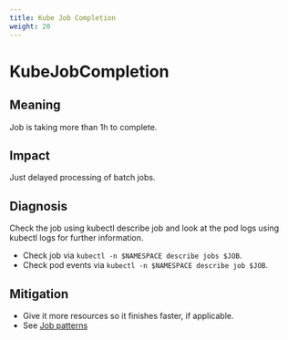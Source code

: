```yaml
---
title: Kube Job Completion
weight: 20
---
```


# KubeJobCompletion

## Meaning

Job is taking more than 1h to complete.

## Impact

Just delayed processing of batch jobs.

## Diagnosis

Check the job using kubectl describe job <job> and look at the pod logs using kubectl logs <pod> for further information.

- Check job via `kubectl -n $NAMESPACE describe jobs $JOB`.
- Check pod events via `kubectl -n $NAMESPACE describe job $JOB`.

## Mitigation

- Give it more resources so it finishes faster, if applicable.
- See [Job patterns](https://kubernetes.io/docs/tasks/job/)
